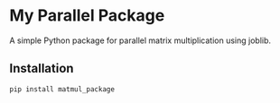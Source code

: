 # My Parallel Package

A simple Python package for parallel matrix multiplication using joblib.

## Installation

```bash
pip install matmul_package
